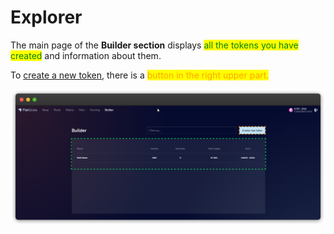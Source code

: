 # Explorer

The main page of the **Builder section** displays <mark style="color:green;">all the tokens you have created</mark> and information about them.

To [create a new token](../how-to/create-new-token.md), there is a <mark style="color:orange;">button in the right upper part.</mark>

![](<../../../.gitbook/assets/image (157).png>)
